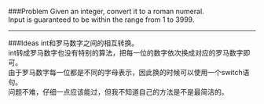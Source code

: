 ###Problem
Given an integer, convert it to a roman numeral.  
Input is guaranteed to be within the range from 1 to 3999.

---

###Ideas
int和罗马数字之间的相互转换。  
int转成罗马数字也没有特别的算法，把每一位的数字依次换成对应的罗马数字即可。  
由于罗马数字每一位都是不同的字母表示，因此换的时候可以使用一个switch语句。  
问题不难，仔细一点应该能过，但我不知道自己的方法是不是最简洁的。

